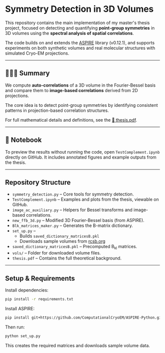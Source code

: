 # Symmetry Detection in 3D Volumes

This repository contains the main implementation of my master's thesis project, focused on detecting and quantifying **point-group symmetries** in 3D volumes using the **spectral analysis of spatial correlations**.

The code builds on and extends the [ASPIRE](https://github.com/ComputationalCryoEM/ASPIRE-Python) library (v0.12.1), and supports experiments on both synthetic volumes and real molecular structures with simulated Cryo-EM projections.

---

## 👩🏻‍🏫 Summary

We compute **auto-correlations** of a 3D volume in the Fourier-Bessel basis and compare them to **image-based correlations** derived from 2D projections.

The core idea is to detect point-group symmetries by identifying consistent patterns in projection-based correlation structures.

For full mathematical details and definitions, see the [📄 thesis.pdf](./thesis.pdf).

---

## 📓 Notebook

To preview the results without running the code, open `TestComplement.ipynb` directly on GitHub. It includes annotated figures and example outputs from the thesis.

---

##  Repository Structure

- `symmetry_detection.py` – Core tools for symmetry detection.
- `TestComplement.ipynb` – Examples and plots from the thesis, viewable on GitHub.
- `image_ac_auxiliary.py` – Helpers for Bessel transforms and image-based correlations.
- `new_ffb_3d.py` – Modified 3D Fourier-Bessel basis (from ASPIRE).
- `Blk_matrices_maker.py` – Generates the B-matrix dictionary.
- `set_up.py` – 
  - Builds `saved_dictionary_matricesB.pkl`
  - Downloads sample volumes from [rcsb.org](https://rcsb.org)
- `saved_dictionary_matricesB.pkl` – Precomputed B<sub>kl</sub> matrices.
- `vols/` – Folder for downloaded volume files.
- `thesis.pdf` – Contains the full theoretical background.

---

##  Setup & Requirements

Install dependencies:

```bash
pip install -r requirements.txt
```

Install ASPIRE:

``` bash
pip install git+https://github.com/ComputationalCryoEM/ASPIRE-Python.git@v0.12.1
```

Then run:

``` bash
python set_up.py
```
This creates the required matrices and downloads sample volume data.


